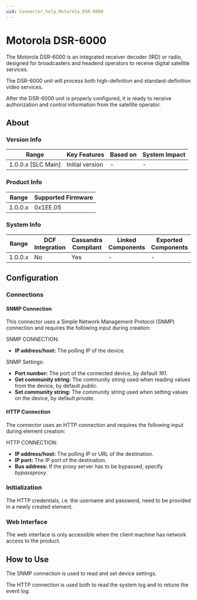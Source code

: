 ```yaml
---
uid: Connector_help_Motorola_DSR-6000
---
```


# Motorola DSR-6000

The Motorola DSR-6000 is an integrated receiver decoder (IRD) or radio, designed for broadcasters and headend operators to receive digital satellite services.

The DSR-6000 unit will process both high-definition and standard-definition video services.

After the DSR-6000 unit is properly configured, it is ready to receive authorization and control information from the satellite operator.

## About

### Version Info

| Range                | Key Features     | Based on     | System Impact     |
|----------------------|------------------|--------------|-------------------|
| 1.0.0.x \[SLC Main\] | Initial version  | \-           | \-                |

### Product Info

| Range     | Supported Firmware     |
|-----------|------------------------|
| 1.0.0.x   | 0x1EE.05               |

### System Info

| Range     | DCF Integration     | Cassandra Compliant     | Linked Components     | Exported Components     |
|-----------|---------------------|-------------------------|-----------------------|-------------------------|
| 1.0.0.x   | No                  | Yes                     | \-                    | \-                      |

## Configuration

### Connections

#### SNMP Connection

This connector uses a Simple Network Management Protocol (SNMP) connection and requires the following input during creation:

SNMP CONNECTION:

- **IP address/host:** The polling IP of the device.

SNMP Settings:

- **Port number:** The port of the connected device, by default *161*.
- **Get community string:** The community string used when reading values from the device, by default *public*.
- **Set community string:** The community string used when setting values on the device, by default *private*.

#### HTTP Connection

The connector uses an HTTP connection and requires the following input during element creation:

HTTP CONNECTION:

- **IP address/host:** The polling IP or URL of the destination.
- **IP port:** The IP port of the destination.
- **Bus address:** If the proxy server has to be bypassed, specify *bypassproxy*.

### Initialization

The HTTP credentials, i.e. the username and password, need to be provided in a newly created element.

### Web Interface

The web interface is only accessible when the client machine has network access to the product.

## How to Use

The SNMP connection is used to read and set device settings.

The HTTP connection is used both to read the system log and to retune the event log.

